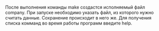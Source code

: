 После выполнения команды make создастся исполняемый файл company.
При запуске необходимо указать файл, из которого нужно считать данные. Сохранение происходит в него же.
Для получения списка комманд во время работы программ введите help.
